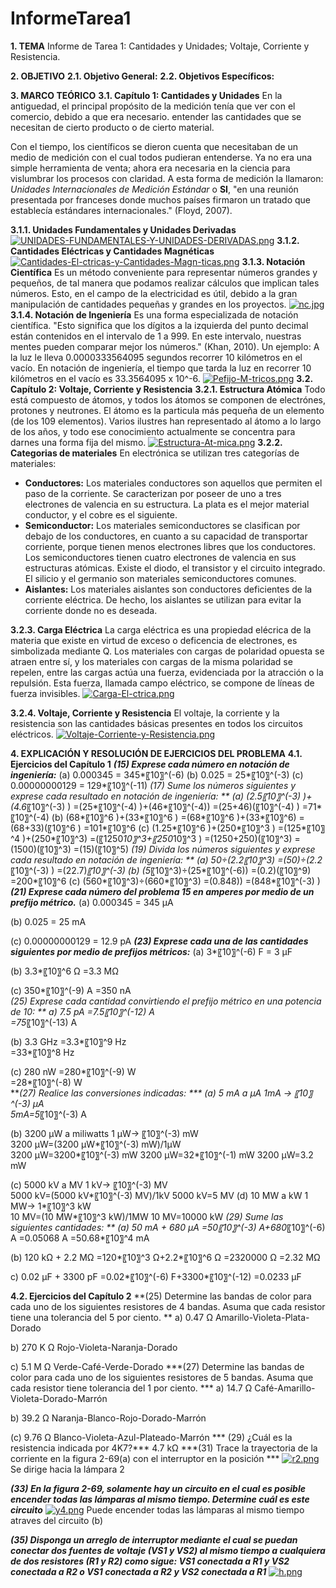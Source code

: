 # InformeTarea1
**1. TEMA**
Informe de Tarea 1: Cantidades y Unidades; Voltaje, Corriente y Resistencia.

**2. OBJETIVO**
**2.1. Objetivo General:**
**2.2. Objetivos Específicos:**

**3. MARCO TEÓRICO**
**3.1. Capítulo 1: Cantidades y Unidades**
En la antiguedad, el principal propósito de la medición tenía que ver con el comercio, debido a que era necesario. entender las cantidades que se necesitan de cierto producto o de cierto material.

Con el tiempo, los científicos se dieron cuenta que necesitaban de un medio de medición con el cual todos pudieran entenderse. Ya no era una simple herramienta de venta; ahora era necesaria en la ciencia para vislumbrar los procesos con claridad. A esta forma de medición la llamaron: *Unidades Internacionales de Medición Estándar* o **SI**, "en una reunión presentada por franceses donde muchos países firmaron un tratado que establecía estándares internacionales." (Floyd, 2007).

**3.1.1. Unidades Fundamentales y Unidades Derivadas**
[![UNIDADES-FUNDAMENTALES-Y-UNIDADES-DERIVADAS.png](https://i.postimg.cc/qBtDCPxG/UNIDADES-FUNDAMENTALES-Y-UNIDADES-DERIVADAS.png)](https://postimg.cc/Z0SxGDg9)
**3.1.2. Cantidades Eléctricas y Cantidades Magnéticas**
[![Cantidades-El-ctricas-y-Cantidades-Magn-ticas.png](https://i.postimg.cc/nhGMGcJb/Cantidades-El-ctricas-y-Cantidades-Magn-ticas.png)](https://postimg.cc/K14ZZbjJ)
**3.1.3. Notación Científica**
Es un método conveniente para representar números grandes y pequeños, de tal manera que podamos realizar cálculos que implican tales números. Esto, en el campo de la electricidad es útil, debido a la gran manipulación de cantidades pequeñas y grandes en los proyectos.
[![nc.jpg](https://i.postimg.cc/xjsdCFPY/nc.jpg)](https://postimg.cc/K4MbpfVs)
**3.1.4. Notación de Ingeniería**
Es una forma especializada de notación científica. "Esto significa que los dígitos a la izquierda del punto decimal están contenidos en el intervalo de 1 a 999. En este intervalo, nuestras mentes pueden comparar mejor los números." (Khan, 2010).
Un ejemplo: A la luz le lleva 0.0000333564095 segundos recorrer 10 kilómetros en el vacío. En notación de ingeniería, el tiempo que tarda la luz en recorrer 10 kilómetros en el vacío es 33.3564095 x 10^-6.
[![Pefijo-M-tricos.png](https://i.postimg.cc/5Ng7CLRw/Pefijo-M-tricos.png)](https://postimg.cc/3dyFM47R)
**3.2. Capítulo 2: Voltaje, Corriente y Resistencia**
**3.2.1. Estructura Atómica**
Todo está compuesto de átomos, y todos los átomos se componen de electrónes, protones y neutrones. El átomo es la particula más pequeña de un elemento (de los 109 elementos). Varios ilustres han representado al átomo a lo largo de los años, y todo ese conocimiento actualmente se concentra para darnes una forma fija del mismo.
[![Estructura-At-mica.png](https://i.postimg.cc/TYXm27jt/Estructura-At-mica.png)](https://postimg.cc/z3030kch)
**3.2.2. Categorias de materiales**
En electrónica se utilizan tres categorías de materiales:
- **Conductores:** Los materiales conductores son aquellos que permiten el paso de la corriente. Se caracterizan por poseer de uno a tres electrones de valencia en su estructura. La plata es el mejor material conductor, y el cobre es el siguiente.
- **Semiconductor:** Los materiales semiconductores se clasifican por debajo de los conductores, en cuanto a su capacidad de transportar corriente, porque tienen menos electrones libres que los conductores. Los semiconductores tienen cuatro electrones de valencia en sus estructuras atómicas. Existe el diodo, el transistor y el circuito integrado. El silicio y el germanio son materiales semiconductores comunes.
- **Aislantes:** Los materiales aislantes son conductores deficientes de la corriente eléctrica. De hecho, los aislantes se utilizan para evitar la corriente donde no es deseada.

**3.2.3. Carga Eléctrica**
La carga eléctrica es una propiedad elécrica de la materia que existe en virtud de exceso o deficencia de electrones, es simbolizada mediante Q. Los materiales con cargas de polaridad opuesta se atraen entre sí, y los materiales con cargas de la misma polaridad se repelen, entre las cargas actúa una fuerza, evidenciada por la atracción o la repulsión. Esta fuerza, llamada campo eléctrico, se compone de líneas de fuerza invisibles.
[![Carga-El-ctrica.png](https://i.postimg.cc/zfpgXKS3/Carga-El-ctrica.png)](https://postimg.cc/f3tL83Ph)

**3.2.4. Voltaje, Corriente y Resistencia**
El voltaje, la corriente y la resistencia son las cantidades básicas presentes en todos los circuitos eléctricos.
[![Voltaje-Corriente-y-Resistencia.png](https://i.postimg.cc/nzQLmmfH/Voltaje-Corriente-y-Resistencia.png)](https://postimg.cc/mzBRftrq)

**4. EXPLICACIÓN Y RESOLUCIÓN DE EJERCICIOS DEL PROBLEMA**
**4.1. Ejercicios del Capítulo 1**
***(15) Exprese cada número en notación de ingeniería:***
 (a) 0.000345
= 345*〖10〗^(-6)
	(b) 0.025 
= 25*〖10〗^(-3)
(c) 0.00000000129
= 129*〖10〗^(-11)
 **(17) Sume los números siguientes y exprese cada resultado en notación de ingeniería: **
	(a) (2.5*〖10〗^(-3) )+(4.6*〖10〗^(-3) )
    		=(25*〖10〗^(-4) )+(46*〖10〗^(-4))
=(25+46)(〖10〗^(-4) )
=71*〖10〗^(-4)
	(b) (68*〖10〗^6 )+(33*〖10〗^6 )
    		=(68*〖10〗^6 )+(33*〖10〗^6)
=(68+33)(〖10〗^6 )
=101*〖10〗^6
	(c) (1.25*〖10〗^6 )+(250*〖10〗^3 )
    		=(125*〖10〗^4 )+(250*〖10〗^3)
=(〖1250*10〗^3+〖250*10〗^3 )
=(1250+250)(〖10〗^3)
=(1500)(〖10〗^3)
=(15)(〖10〗^5)
**(19) Divida los números siguientes y exprese cada resultado en notación de ingeniería: **
(a) 50÷(2.2*〖10〗^3)
    	=(50)÷(2.2*〖10〗^(-3) )
    	=(22.7)*〖10〗^(-3)
(b) (5*〖10〗^3)÷(25*〖10〗^(-6))
=(0.2)(〖10〗^9)
=200*〖10〗^6
(c) (560*〖10〗^3)÷(660*〖10〗^3)
=(0.848))
=(848*〖10〗^(-3) )
***(21) Exprese cada número del problema 15 en amperes por medio de un prefijo métrico.***
(a) 0.000345
= 345 μA

(b) 0.025
= 25 mA

(c) 0.00000000129
= 12.9 pA
***(23) Exprese cada una de las cantidades siguientes por medio de prefijos métricos:***
(a) 3*〖10〗^(-6)  F
= 3 μF

(b) 3.3*〖10〗^6  Ω
=3.3 MΩ  

(c) 350*〖10〗^(-9)  A
=350 nA  
**(25) Exprese cada cantidad convirtiendo el prefijo métrico en una potencia de 10: **
a) 7.5 pA
=7.5*〖10〗^(-12)  A  
=75*〖10〗^(-13)  A  

(b) 3.3 GHz 
=3.3*〖10〗^9  Hz  
=33*〖10〗^8  Hz  

(c) 280 nW 
=280*〖10〗^(-9)  W  
=28*〖10〗^(-8)  W  
***(27) Realice las conversiones indicadas: ***
(a) 5 mA a μA
1mA → 〖10〗^(-3) μA   
5mA=5*〖10〗^(-3) A  

 (b) 3200 μW a miliwatts
1 μW→ 〖10〗^(-3) mW   
3200 μW=(3200 μW*〖10〗^(-3) mW)/1μW     
3200 μW=3200*〖10〗^(-3) mW
3200 μW=32*〖10〗^(-1) mW
3200 μW=3.2 mW

 (c) 5000 kV a MV
1 kV→ 〖10〗^(-3) MV   
5000 kV=(5000 kV*〖10〗^(-3) MV)/1kV
5000 kV=5 MV
 (d) 10 MW a kW
1 MW→ 1*〖10〗^3  kW   
10 MV=(10 MW*〖10〗^3 kW)/1MW
10 MV=10000 kW
**(29) Sume las siguientes cantidades: **
(a) 50 mA + 680 μA
=50*〖10〗^(-3) A+680*〖10〗^(-6) A
=0.05068 A
=50.68*〖10〗^4  mA

 (b) 120 kΩ + 2.2 MΩ 
=120*〖10〗^3 Ω+2.2*〖10〗^6 Ω
=2320000 Ω
=2.32 MΩ

c) 0.02 μF + 3300 pF
=0.02*〖10〗^(-6) F+3300*〖10〗^(-12)
=0.0233 μF

**4.2. Ejercicios del Capítulo 2**
**(25) Determine las bandas de color para cada uno de los siguientes resistores de 4 bandas. Asuma que cada resistor tiene una tolerancia del 5 por ciento. **
a) 0.47 Ω
Amarillo-Violeta-Plata-Dorado

b) 270 K Ω
Rojo-Violeta-Naranja-Dorado

c) 5.1 M Ω
Verde-Café-Verde-Dorado
***(27) Determine las bandas de color para cada uno de los siguientes resistores de 5 bandas. Asuma que cada resistor tiene tolerancia del 1 por ciento. ***
a) 14.7 Ω 
Café-Amarillo-Violeta-Dorado-Marrón

b) 39.2 Ω 
Naranja-Blanco-Rojo-Dorado-Marrón

(c) 9.76 Ω
Blanco-Violeta-Azul-Plateado-Marrón
*** (29) ¿Cuál es la resistencia indicada por 4K7?***
4.7 kΩ
***(31) Trace la trayectoria de la corriente en la figura 2-69(a) con el interruptor en la posición ***
[![r2.png](https://i.postimg.cc/rFSTRtQ9/r2.png)](https://postimg.cc/PPr9BNGL)
Se dirige hacia la lámpara 2

***(33) En la figura 2-69, solamente hay un circuito en el cual es posible encender todas las lámparas al mismo tiempo. Determine cuál es este circuito***
[![y4.png](https://i.postimg.cc/1t9syRpK/y4.png)](https://postimg.cc/yJrwPHpJ)
Puede encender todas las lámparas al mismo tiempo atraves del circuito (b)

***(35) Disponga un arreglo de interruptor mediante el cual se puedan conectar dos fuentes de voltaje (VS1 y VS2) al mismo tiempo a cualquiera de dos resistores (R1 y R2) como sigue: VS1 conectada a R1 y VS2 conectada a R2 o VS1 conectada a R2 y VS2 conectada a R1***
[![h.png](https://i.postimg.cc/Bv3X10Tj/h.png)](https://postimg.cc/Xr2VTtDW)







